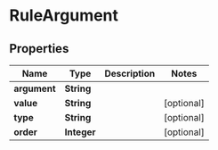 

# RuleArgument


## Properties

Name | Type | Description | Notes
------------ | ------------- | ------------- | -------------
**argument** | **String** |  | 
**value** | **String** |  |  [optional]
**type** | **String** |  |  [optional]
**order** | **Integer** |  |  [optional]



